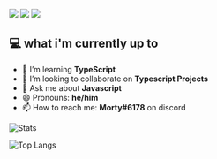![](https://iili.io/5CJjn4.png)
![](https://img.shields.io/badge/Typescript-blue?logo=typescript&labelColor=white) ![](https://komarev.com/ghpvc/?username=Mortynex&color=ff69b4)
## 💻 what i'm currently up to 
- 🌱 I’m learning **TypeScript**
- 👯 I’m looking to collaborate on **Typescript Projects**
- 💬 Ask me about **Javascript**
- 😄 Pronouns: **he/him**
- 📫 How to reach me: **Morty#6178** on discord

![Stats](https://github-readme-stats.vercel.app/api?username=mortynex&show_icons=true&title_color=ffffff&text_color=e8e8e8&bg_color=0d1117&hide_border=true&locale=en )

![Top Langs](https://github-readme-stats.vercel.app/api/top-langs?username=mortynex&show_icons=true&title_color=ffffff&text_color=e8e8e8&bg_color=0d1117&hide_border=true&locale=en&layout=compact)


